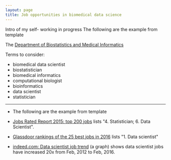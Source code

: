```yaml
---
layout: page
title: Job opportunities in biomedical data science
---
```

Intro of my self- working in progress
The following are the example from template

The [Department of Biostatistics and Medical Informatics](https://www.biostat.wisc.edu)



Terms to consider:

- biomedical data scientist
- biostatistician
- biomedical informatics
- computational biologist
- bioinformatics
- data scientist
- statistician

---

- The following are the example from template

- [Jobs Rated Report 2015: top 200 jobs](http://www.careercast.com/jobs-rated/jobs-rated-report-2015-ranking-top-200-jobs)
lists "4. Statistician; 6. Data Scientist".

- [Glassdoor rankings of the 25 best jobs in 2016](https://www.glassdoor.com/Best-Jobs-in-America-LST_KQ0,20.htm)
lists "1. Data scientist"

- [indeed.com: Data scientist job trend](http://www.indeed.com/jobtrends/%22data%20scientist%22.html)
(a graph) shows data scientist jobs have increased 20x from Feb, 2012
to Feb, 2016.
